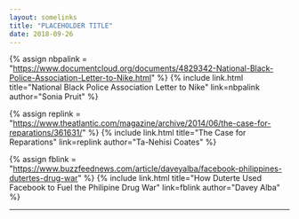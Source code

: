 ```yaml
---
layout: somelinks
title: "PLACEHOLDER TITLE"
date: 2018-09-26
---
```


{% assign nbpalink = "https://www.documentcloud.org/documents/4829342-National-Black-Police-Association-Letter-to-Nike.html" %}
{% include link.html title="National Black Police Association Letter to Nike" link=nbpalink author="Sonia Pruit" %}
<p></p>

{% assign replink = "https://www.theatlantic.com/magazine/archive/2014/06/the-case-for-reparations/361631/" %}
{% include link.html title="The Case for Reparations" link=replink author="Ta-Nehisi Coates" %}
<p></p>

{% assign fblink = "https://www.buzzfeednews.com/article/daveyalba/facebook-philippines-dutertes-drug-war" %}
{% include link.html title="How Duterte Used Facebook to Fuel the Philipine Drug War" link=fblink author="Davey Alba" %}
<p></p>

<hr class="footsep">
